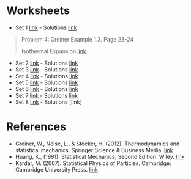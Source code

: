 # Worksheets

- Set 1 [link](https://jmsevillam.github.io/stat_mech_sose23/files/worksheet_1.pdf "#download") - Solutions [link](https://jmsevillam.github.io/stat_mech_sose23/files/worksheet_1_sol.pdf "#download") 

> Problem 4: Greiner Example 1.3. Page 23-24
> 
> Isothermal Expansion [link](https://jmsevillam.github.io/stat_mech_sose23/files/worksheet_1_sol_4.pdf "#download"). 

- Set 2 [link](https://jmsevillam.github.io/stat_mech_sose23/files/worksheet_2.pdf "#download") - Solutions [link](https://jmsevillam.github.io/stat_mech_sose23/files/worksheet_2_sol.pdf "#download")
- Set 3 [link](https://jmsevillam.github.io/stat_mech_sose23/files/worksheet_3.pdf "#download") - Solutions [link](https://jmsevillam.github.io/stat_mech_sose23/files/worksheet_3_sol.pdf "#download")
- Set 4 [link](https://jmsevillam.github.io/stat_mech_sose23/files/worksheet_4.pdf "#download") - Solutions [link](https://jmsevillam.github.io/stat_mech_sose23/files/worksheet_4_sol.pdf "#download")
- Set 5 [link](https://jmsevillam.github.io/stat_mech_sose23/files/worksheet_5.pdf "#download") - Solutions [link](https://jmsevillam.github.io/stat_mech_sose23/files/DOC-20230529-WA0000..pdf "#download")
- Set 6 [link](https://jmsevillam.github.io/stat_mech_sose23/files/worksheet_6.pdf "#download") - Solutions [link](https://jmsevillam.github.io/stat_mech_sose23/files/worksheet_6_sol.pdf "#download")
- Set 7 [link](https://jmsevillam.github.io/stat_mech_sose23/files/worksheet_7.pdf "#download") - Solutions [link](https://jmsevillam.github.io/stat_mech_sose23/files/worksheet_7_sol.pdf "#download")
- Set 8 [link](https://jmsevillam.github.io/stat_mech_sose23/files/worksheet_8.pdf "#download") - Solutions [link]


# References 

- Greiner, W., Neise, L., & Stöcker, H. (2012). Thermodynamics and statistical mechanics. Springer Science & Business Media. [link](https://link.springer.com/book/10.1007/978-1-4612-0827-3)
- Huang, K., (1991). Statistical Mechanics, Second Edition. Wiley. [link](https://www.wiley.com/en-us/Statistical+Mechanics%2C+2nd+Edition-p-9780471815181)
- Kardar, M. (2007). Statistical Physics of Particles. Cambridge: Cambridge University Press. [link](https://doi.org/10.1017/CBO9780511815898)
